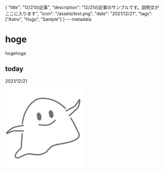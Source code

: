 {
  "title": "12/21の記事",
  "description": "12/21の記事のサンプルです。説明文がここに入ります",
  "icon": "/assets/test.png",
  "date": "2021/12/21",
  "tags": ["Astro", "Hugo", "Sample"]
}
---metadata

# hoge
hogehoge

## today
2021/12/21

![img](/assets/test.png)